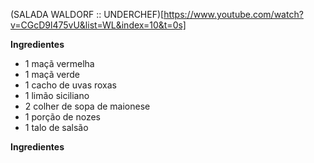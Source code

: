 (SALADA WALDORF :: UNDERCHEF)[https://www.youtube.com/watch?v=CGcD9l475vU&list=WL&index=10&t=0s]

**Ingredientes**
+ 1 maçã vermelha
+ 1 maçã verde
+ 1 cacho de uvas roxas
+ 1 limão siciliano 
+ 2 colher de sopa de maionese
+ 1 porção de nozes
+ 1 talo de salsão

**Ingredientes**

